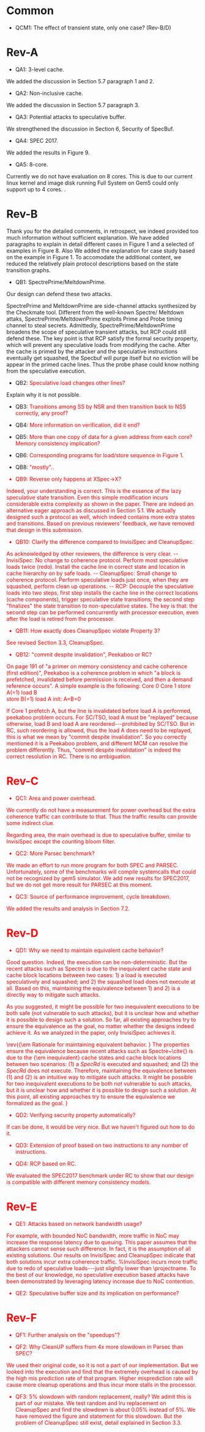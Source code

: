

# Common

* QCM1: The effect of transient state, only one case? (Rev-B/D)

# Rev-A

* QA1: 3-level cache. 

We added the discussion in Section 5.7 paragraph 1 and 2. 

* QA2: Non-inclusive cache. 

We added the discussion in Section 5.7 paragraph 3.

* QA3: Potential attacks to speculative buffer. 

We strengthened the discussion in Section 6, Security of SpecBuf.

* QA4: SPEC 2017. 

We added the results in Figure 9.

* QA5: 8-core. 

Currently we do not have evaluation on 8 cores. This is due to our current linux kernel and image disk running Full System on Gem5 could only support up to 4 cores.   . 


# Rev-B

Thank you for the detailed comments, in retrospect, we indeed provided too much information without sufficient explanation. We have added paragraphs to explain in detail different cases in Figure 1 and a selected of examples in Figure 8. Also We added the explanation for case study based on the example in Figure 1. To accomodate the additional content, we reduced the relatively plain protocol descriptions based on the state transition graphs. 

* QB1: SpectrePrime/MeltdownPrime. 

Our design can defend these two attacks.

SpectrePrime and MeltdownPrime are side-channel attacks synthesized by the Checkmate tool. Different from the well-known Spectre/ Meltdown attaks, SpectrePrime/MeltdownPrime exploits Prime and Probe timing channel to steal secrets. Admittedly, SpectrePrime/MeltdownPrime broadens the scope of speculative transient attacks, but RCP could still defend these. The key point is that RCP satisfy the formal security property, which will prevent any speculative loads from modifying the cache. After the cache is primed by the attacker and the speculative instructions eventually get squashed, the Specbuf will purge itself but no eviction will be appear in the primed cache lines. Thus the probe phase could know nothing from the speculative execution.

* QB2: <font color="red"> Speculative load changes other lines? </font>

Explain why it is not possible. 

* QB3: <font color="red"> Transitions among SS by NSR and then transition back to NSS correctly, any proof? </font>

* QB4: <font color="red"> More information on verification, did it end? </font>

* QB5:<font color="red">  More than one copy of data for a given address from each core? Memory consistency implication? </font>

* QB6: <font color="red"> Corresponding programs for load/store sequence in Figure 1. </font>


 
* QB8: <font color="red"> "mostly"..

* QB9: Reverse only happens at XSpec->X?

Indeed, your understanding is correct. This is the essence of the lazy speculative state transition. Even this simple modification incurs considerable extra complexity as shown in the paper. There are indeed an alternative eager approach as discussed in Section 5.1. We actually designed such a protocol as well, which indeed contains more extra states and transitions. Based on previous reviewers' feedback, we have removed that design in this submission. 

* QB10: Clarify the difference compared to InvisiSpec and CleanupSpec.

As acknowledged by other reviewers, the difference is very clear. 
-- InvisiSpec: No change to coherence protocol. Perform most speculative loads twice (redo). Install the cache line in correct state and location in cache hierarchy on by safe loads.
-- CleanupSpec: Small change to coherence protocol. Perform speculative loads just once, when they are squashed, perform clean up operations. 
-- RCP: Decouple the speculative loads into two steps, first step installs the cache line in the correct locations (cache components), trigger speculative state transitions; the second step "finalizes" the state transition to non-speculative states. The key is that: the second step can be performed concurrently with processor execution, even after the load is retired from the processor. 

* QB11: How exactly does CleanupSpec violate Property 3?

See revised Section 3.3, CleanupSpec.

* QB12: "commit despite invalidation", Peekaboo or RC?

On page 191 of "a primer on memory consistency and cache coherence (first edition)", Peekaboo is a coherence problem in which "a block is prefetched, invalidated before permission is received, and then a demand reference occurs". A simple example is the following:
Core 0          Core 1
store A(=1)     load B              
store B(=1)     load A
init: A=B=0

If Core 1 prefetch A, but the line is invalidated before load A is performed, peekaboo problem occurs. For SC/TSO, load A must be "replayed" because otherwise, load B and load A are reordered---prohibited by SC/TSO. But in RC, such reordering is allowed, thus the load A does need to be replayed, this is what we mean by "commit despite invalidation". So you correctly mentioned it is a Peekaboo problem, and different MCM can resolve the problem differently. Thus, "commit despite invalidation" is indeed the correct resolution in RC. There is no ambiguation. 

# Rev-C

* QC1: Area and power overhead. 

We currently do not have a measurement for power overhead but the extra coherence traffic can contribute to that. Thus the traffic results can provide some indirect clue. 

Regarding area, the main overhead is due to speculative buffer, similar to InvisiSpec except the counting bloom filter. 

* QC2: More Parsec benchmark?

We made an effort to run more program for both SPEC and PARSEC. Unfortunately, some of the benchmarks will compile systemcalls that could not be recognized by gem5 simulator. We add new results for SPEC2017, but we do not get more result for PARSEC at this moment.  

* QC3: Source of performance improvement, cycle breakdown. 

We added the results and analysis in Section 7.2. 

# Rev-D

* QD1: Why we need to maintain equivalent cache behavior?

Good question. Indeed, the execution can be non-deterministic. But the recent attacks such as Spectre is due to the inequivalent cache state and cache block locations between two cases: 1) a load is executed speculatively and squashed; and 2) the squashed load does not execute at all. Based on this, maintaining the equivalence between 1) and 2) is a directly way to mitigate such attacks. 

As you suggested, it might be possible for two inequivalent executions to be both safe (not vulnerable to such attacks), but it is unclear how and whether it is possible to design such a solution. So far, all existing approaches try to ensure the equivalence as the goal, no matter whether the designs indeed achieve it. As we analyzed in the paper, only InvisiSpec achieves it. 

\rev{{\em Rationale for maintaining equivalent behavior. }
The properties ensure the equivalence because 
recent attacks such as Spectre~\cite{} is due to the {\em inequivalent} cache states and cache block locations between two scenarios: (1) a $SpecRd$ is executed and squashed; and (2) the $SpecRd$ does not execute. 
Therefore, maintaining the equivalence between (1) and (2) is an
intuitive way to mitigate such attacks. 
It might be possible for two inequivalent executions to be both not vulnerable to such attacks, but it is unclear how and whether it is possible to design such a solution.
At this point, all existing approaches try to ensure the equivalence we formalized as the goal. }

* QD2: Verifying security property automatically?

If can be done, it would be very nice. But we haven't figured out how to do it. 

* QD3: <font color="red"> Extension of proof based on two instructions to any number of instructions. </font>

* QD4: RCP based on RC. 

We evaluated the SPEC2017 benchmark under RC to show that our design is compatible with different memory consistency models. 

# Rev-E

* QE1: Attacks based on network bandwidth usage?

For example, with bounded NoC bandwidth,
 more traffic in NoC may increase the response
latency due to queuing. This paper assumes that
the attackers cannot sense such difference. 
In fact, it is the assumption of  all existing solutions. 
Our results on InvisiSpec and CleanupSpec indicate that
both solutions incur extra coherence traffic. 
%InvisiSpec incurs more traffic due to redo of speculative loads---just slightly lower than \projectname. 
To the best of our knowledge,
no speculative execution based attacks have been demonstrated
by leveraging latency increase due to NoC contention. 

* <font color="red">QE2: Speculative buffer size and its implication on performance?</font>


# Rev-F


* <font color="red"> QF1: Further analysis on the "speedups"?</font>

* QF2: Why CleanUP suffers from 4x more slowdown in Parsec than SPEC?

We used their original code, so it is not a part of our implementation. But we looked into the execution and find that the extremely overhead is caused by the high mis prediction rate of that program. Higher misprediction rate will cause more cleanup operations and thus incur more stalls in the processor. 

* QF3: 5% slowdown with random replacement, really?
We admit this is part of our mistake. We test random and lru replacement on CleanupSpec and find the slowdown is about 0.05% instead of 5%. We have removed the figure and statement for this slowdown. But the problem of CleanupSpec still exist, detail explained in Section 3.3. 



